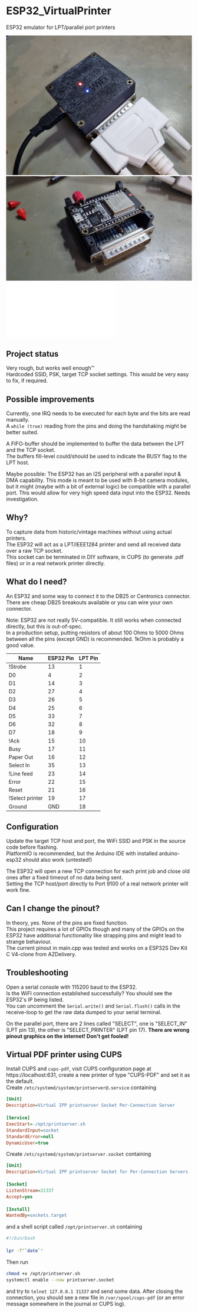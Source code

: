 # ESP32_VirtualPrinter
ESP32 emulator for LPT/parallel port printers

![ESP32 wired up to a paralell port breakout](ESP32Printbox.jpg)
![ESP32 wired up to a paralell port breakout](ESP32Printboxinside.jpg)
![Demoprint](HM507print.pdf)

## Project status
Very rough, but works well enough™   
Hardcoded SSID, PSK, target TCP socket settings. This would be very easy to fix, if required. 

## Possible improvements
Currently, one IRQ needs to be executed for each byte and the bits are read manually.  
A `while (true)` reading from the pins and doing the handshaking might be better suited.  

A FIFO-buffer should be implemented to buffer the data between the LPT and the TCP socket.  
The buffers fill-level could/should be used to indicate the BUSY flag to the LPT host.  

Maybe possible: The ESP32 has an I2S peripheral with a parallel input & DMA capability. This mode is meant to be used with 8-bit camera modules, but it might (maybe with a bit of external logic) be compatible with a parallel port. This would allow for very high speed data input into the ESP32. Needs investigation.

## Why?
To capture data from historic/vintage machines without using actual printers.  
The ESP32 will act as a LPT/IEEE1284 printer and send all received data over a raw TCP socket.  
This socket can be terminated in DIY software, in CUPS (to generate .pdf files) or in a real network printer directly. 

## What do I need?
An ESP32 and some way to connect it to the DB25 or Centronics connector.  
There are cheap DB25 breakouts available or you can wire your own connector.  

Note: ESP32 are not really 5V-compatible. It still works when connected directly, but this is out-of-spec.   
In a production setup, putting resistors of about 100 Ohms to 5000 Ohms between all the pins (except GND) is recommended. 1kOhm is probably a good value.  

| Name            	| ESP32 Pin 	| LPT Pin 	|
|-----------------	|-----------	|---------	|
| !Strobe         	| 13        	| 1       	|
| D0              	| 4         	| 2       	|
| D1              	| 14        	| 3       	|
| D2              	| 27        	| 4       	|
| D3              	| 26        	| 5       	|
| D4              	| 25        	| 6       	|
| D5              	| 33        	| 7       	|
| D6              	| 32        	| 8       	|
| D7              	| 18        	| 9       	|
| !Ack            	| 15        	| 10      	|
| Busy            	| 17        	| 11      	|
| Paper Out       	| 16        	| 12      	|
| Select In       	| 35        	| 13      	|
| !Line feed      	| 23        	| 14      	|
| Error           	| 22        	| 15      	|
| Reset           	| 21        	| 16      	|
| !Select printer 	| 19        	| 17      	|
| Ground          	| GND       	| 18      	|

## Configuration

Update the target TCP host and port, the WiFi SSID and PSK in the source code before flashing.  
PlatformIO is recommended, but the Arduino IDE with installed arduino-esp32 should also work (untested!)

The ESP32 will open a new TCP connection for each print job and close old ones after a fixed timeout of no data being sent.  
Setting the TCP host/port directly to Port 9100 of a real network printer will work fine.

## Can I change the pinout?
In theory, yes. None of the pins are fixed function.  
This project requires a lot of GPIOs though and many of the GPIOs on the ESP32 have additional functionality like strapping pins and might lead to strange behaviour.  
The current pinout in main.cpp was tested and works on a ESP32S Dev Kit C V4-clone from AZDelivery.

## Troubleshooting
Open a serial console with 115200 baud to the ESP32.   
Is the WiFI connection established successfully? You should see the ESP32's IP being listed.  
You can uncomment the `Serial.write()` and `Serial.flush()` calls in the receive-loop to get the raw data dumped to your serial terminal.  

On the parallel port, there are 2 lines called "SELECT", one is "SELECT_IN" (LPT pin 13), the other is "SELECT_PRINTER" (LPT pin 17). 
**There are wrong pinout graphics on the internet! Don't get fooled!**

## Virtual PDF printer using CUPS
Install CUPS and `cups-pdf`, visit CUPS configuration page at https://localhost:631, create a new printer of type "CUPS-PDF" and set it as the default.  
Create `/etc/systemd/system/printserver@.service` containing
```ini
[Unit]
Description=Virtual IPP printserver Socket Per-Connection Server

[Service]
ExecStart=-/opt/printserver.sh
StandardInput=socket
StandardError=null
DynamicUser=true
```

Create `/etc/systemd/system/printserver.socket` containing
```ini
[Unit]
Description=Virtual IPP printserver Socket for Per-Connection Servers

[Socket]
ListenStream=31337
Accept=yes

[Install]
WantedBy=sockets.target
```

and a shell script called `/opt/printserver.sh` containing
```bash
#!/bin/bash

lpr -T"`date`"
```

Then run
```bash
chmod +x /opt/printserver.sh
systemctl enable --now printserver.socket
```
and try to `telnet 127.0.0.1 31337` and send some data.
After closing the connection, you should see a new file in `/var/spool/cups-pdf` (or an error message somewhere in the journal or CUPS log).
